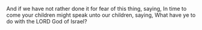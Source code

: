 And if we have not rather done it for fear of this thing, saying, In time to come your children might speak unto our children, saying, What have ye to do with the LORD God of Israel?
